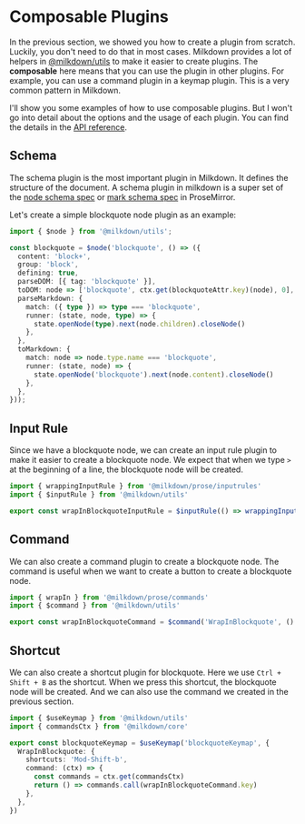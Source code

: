 # Composable Plugins

In the previous section, we showed you how to create a plugin from scratch. Luckily, you don't need to do that in most cases. Milkdown provides a lot of helpers in [@milkdown/utils](/docs/api/utils) to make it easier to create plugins. The **composable** here means that you can use the plugin in other plugins. For example, you can use a command plugin in a keymap plugin. This is a very common pattern in Milkdown.

I'll show you some examples of how to use composable plugins. But I won't go into detail about the options and the usage of each plugin. You can find the details in the [API reference](/docs/api/utils#composable).

## Schema

The schema plugin is the most important plugin in Milkdown. It defines the structure of the document. A schema plugin in milkdown is a super set of the [node schema spec](https://prosemirror.net/docs/ref/#model.NodeSpec) or [mark schema spec](https://prosemirror.net/docs/ref/#model.MarkSpec) in ProseMirror.

Let's create a simple blockquote node plugin as an example:

```typescript
import { $node } from '@milkdown/utils';

const blockquote = $node('blockquote', () => ({
  content: 'block+',
  group: 'block',
  defining: true,
  parseDOM: [{ tag: 'blockquote' }],
  toDOM: node => ['blockquote', ctx.get(blockquoteAttr.key)(node), 0],
  parseMarkdown: {
    match: ({ type }) => type === 'blockquote',
    runner: (state, node, type) => {
      state.openNode(type).next(node.children).closeNode()
    },
  },
  toMarkdown: {
    match: node => node.type.name === 'blockquote',
    runner: (state, node) => {
      state.openNode('blockquote').next(node.content).closeNode()
    },
  },
}));
```

## Input Rule

Since we have a blockquote node, we can create an input rule plugin to make it easier to create a blockquote node.
We expect that when we type `> ` at the beginning of a line, the blockquote node will be created.

```typescript
import { wrappingInputRule } from '@milkdown/prose/inputrules'
import { $inputRule } from '@milkdown/utils'

export const wrapInBlockquoteInputRule = $inputRule(() => wrappingInputRule(/^\s*>\s$/, blockquoteSchema.type()))
```

## Command

We can also create a command plugin to create a blockquote node.
The command is useful when we want to create a button to create a blockquote node.

```typescript
import { wrapIn } from '@milkdown/prose/commands'
import { $command } from '@milkdown/utils'

export const wrapInBlockquoteCommand = $command('WrapInBlockquote', () => () => wrapIn(blockquoteSchema.type()))
```

## Shortcut

We can also create a shortcut plugin for blockquote.
Here we use `Ctrl + Shift + B` as the shortcut. When we press this shortcut, the blockquote node will be created.
And we can also use the command we created in the previous section.

```typescript
import { $useKeymap } from '@milkdown/utils'
import { commandsCtx } from '@milkdown/core'

export const blockquoteKeymap = $useKeymap('blockquoteKeymap', {
  WrapInBlockquote: {
    shortcuts: 'Mod-Shift-b',
    command: (ctx) => {
      const commands = ctx.get(commandsCtx)
      return () => commands.call(wrapInBlockquoteCommand.key)
    },
  },
})
```
